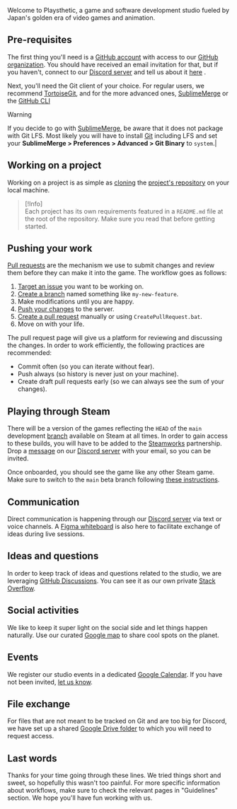 Welcome to Playsthetic, a game and software development studio fueled by Japan's golden era of video games and animation.

## Pre-requisites

The first thing you'll need is a [GitHub account](https://github.com/join) with access to our [GitHub organization](https://github.com/playsthetic). You should have received an email invitation for that, but if you haven't, connect to our [Discord server](https://discord.gg/x2w3y8axUF) and tell us about it [here](https://discord.com/channels/473635736332271626/1025410007136731206) .

Next, you'll need the Git client of your choice. For regular users, we recommend [TortoiseGit](https://tortoisegit.org/download/), and for the more advanced ones, [SublimeMerge](https://www.sublimemerge.com/download) or the [GitHub CLI](https://cli.github.com/)

> [!Warning]  
> If you decide to go with [SublimeMerge](https://www.sublimemerge.com/download), be aware that it does not package with Git LFS. Most likely you will have to install [Git](https://git-scm.com/downloads) including LFS and set your **SublimeMerge > Preferences > Advanced > Git Binary** to `system`.|

## Working on a project

Working on a project is as simple as [cloning](https://tortoisegit.org/docs/tortoisegit/tgit-dug-clone.html) the [project's repository](https://github.com/search?q=topic%3Agame+org%3Aplaysthetic+fork%3Atrue) on your local machine.

> [!Info]  
> Each project has its own requirements featured in a `README.md` file at the root of the repository. Make sure you read that before getting started.

## Pushing your work

[Pull requests](https://docs.github.com/en/github/collaborating-with-issues-and-pull-requests/about-pull-requests) are the mechanism we use to submit changes and review them before they can make it into the game. The workflow goes as follows:

1. [Target an issue](https://github.com/playsthetic/punch/issues) you want to be working on.
2. [Create a branch](https://tortoisegit.org/docs/tortoisegit/tgit-dug-branchtag.html#tgit-dug-branch-1) named something like `my-new-feature`.
3. Make modifications until you are happy.
4. [Push your changes](https://tortoisegit.org/docs/tortoisegit/tgit-dug-push.html) to the server.
5. [Create a pull request](https://docs.github.com/en/github/collaborating-with-pull-requests/proposing-changes-to-your-work-with-pull-requests/creating-a-pull-request) manually or using `CreatePullRequest.bat`.
6. Move on with your life.

The pull request page will give us a platform for reviewing and discussing the changes. In order to work efficiently, the following practices are recommended:

- Commit often (so you can iterate without fear).
- Push always (so history is never just on your machine).
- Create draft pull requests early (so we can always see the sum of your changes).

## Playing through Steam

There will be a version of the games reflecting the `HEAD` of the `main` development [branch](https://git-scm.com/book/en/v2/Git-Branching-Branches-in-a-Nutshell) available on Steam at all times. In order to gain access to these builds, you will have to be added to the [Steamworks](https://partner.steamgames.com/) partnership. Drop a [message](https://discord.com/channels/473635736332271626/1025410007136731206) on our [Discord server](https://discord.gg/x2w3y8axUF) with your email, so you can be invited.  

Once onboarded, you should see the game like any other Steam game. Make sure to switch to the `main` beta branch following [these instructions](https://support.steampowered.com/kb_article.php?ref=9847-WHXC-7326&l=english).

## Communication

Direct communication is happening through our [Discord server](https://discord.com/channels/473635736332271626/1025410007136731206) via text or voice channels. A [Figma whiteboard](https://www.figma.com/file/xULU4HdgVVC5yS1Lzz1W00/Whiteboard?type=whiteboard&node-id=0%3A1&t=gc6QlSlkfTgGdUx2-1) is also here to facilitate exchange of ideas during live sessions.

## Ideas and questions

In order to keep track of ideas and questions related to the studio, we are leveraging [GitHub Discussions](https://github.com/orgs/playsthetic/discussions). You can see it as our own private [Stack Overflow](https://stackoverflow.com/).

## Social activities

We like to keep it super light on the social side and let things happen naturally. Use our curated [Google map](https://www.google.com/maps/d/viewer?mid=1nNltV1T2IXVL7NmpxB28gjIyVYfK4slX&usp=sharing) to share cool spots on the planet.

## Events

We register our studio events in a dedicated [Google Calendar](https://calendar.google.com). If you have not been invited, [let us know](https://discord.com/channels/473635736332271626/1025410007136731206).

## File exchange

For files that are not meant to be tracked on Git and are too big for Discord, we have set up a shared [Google Drive folder](https://drive.google.com/drive/folders/102jWVDGEzgV360VGnHh-r6Yl77EviAQu?usp=sharing) to which you will need to request access.

## Last words

Thanks for your time going through these lines. We tried things short and sweet, so hopefully this wasn't too painful. For more specific information about workflows, make sure to check the relevant pages in "Guidelines" section. We hope you'll have fun working with us.
